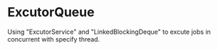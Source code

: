 # ExcutorQueue
Using "ExcutorService" and "LinkedBlockingDeque" to excute jobs in concurrent with specify thread.
